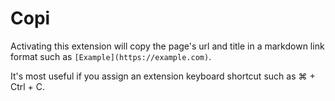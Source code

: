 # Copi

Activating this extension will copy the page's url and title in a markdown link format such as `[Example](https://example.com)`.

It's most useful if you assign an extension keyboard shortcut such as ⌘ + Ctrl + C.
